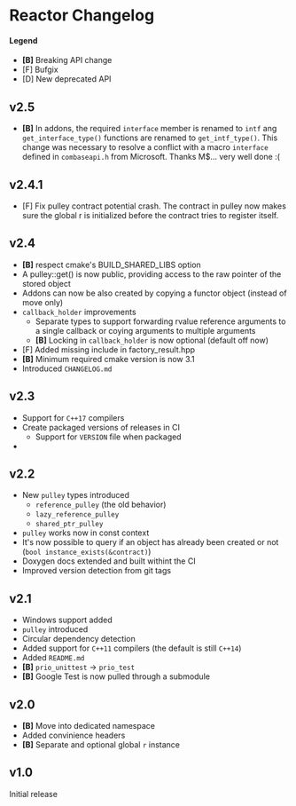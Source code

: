 Reactor Changelog
=================

#### Legend
- __[B]__ Breaking API change
- [F] Bufgix
- [D] New deprecated API

v2.5
-----------
- __[B]__ In addons, the required `interface` member is renamed to `intf` ang `get_interface_type()` functions are
  renamed to `get_intf_type()`. This change was necessary to resolve a conflict with a macro `interface` defined in
  `combaseapi.h` from Microsoft. Thanks M$... very well done :(

v2.4.1
------
- [F] Fix pulley contract potential crash. The contract in pulley now makes sure the global r is initialized before the 
  contract tries to register itself.

v2.4
----
- __[B]__ respect cmake's BUILD_SHARED_LIBS option
- A pulley::get() is now public, providing access to the raw pointer of the stored object
- Addons can now be also created by copying a functor object (instead of move only)
- `callback_holder` improvements
  - Separate types to support forwarding rvalue reference arguments to a single callback or coying arguments to multiple
    arguments
  - __[B]__ Locking in `callback_holder` is now optional (default off now)
- [F] Added missing include <stdexcept> in factory_result.hpp
- __[B]__  Minimum required cmake version is now 3.1
- Introduced `CHANGELOG.md`

v2.3
----
- Support for `C++17` compilers
- Create packaged versions of releases in CI
  - Support for `VERSION` file when packaged
- 

v2.2
----
- New `pulley` types introduced
  - `reference_pulley` (the old behavior)
  - `lazy_reference_pulley`
  - `shared_ptr_pulley`
- `pulley` works now in const context
- It's now possible to query if an object has already been created or not (`bool instance_exists(&contract)`)
- Doxygen docs extended and built withint the CI
- Improved version detection from git tags

v2.1
----
- Windows support added
- `pulley` introduced
- Circular dependency detection
- Added support for `C++11` compilers (the default is still `C++14`)
- Added `README.md`
- __[B]__ `prio_unittest` -> `prio_test`
- __[B]__ Google Test is now pulled through a submodule

v2.0
----
- __[B]__ Move into dedicated namespace
- Added convinience headers
- __[B]__ Separate and optional global `r` instance

v1.0
----
Initial release